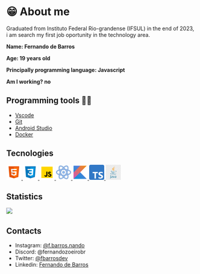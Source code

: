 # 😁 About me

Graduated from Instituto Federal Rio-grandense (IFSUL) in the end of 2023, i am search my first job oportunity in the technology area. 


**<p>Name: Fernando de Barros</p>**
**<p>Age: 19 years old</p>**
**<p>Principally programming language: Javascript</p>**
**Am I working? no**

## Programming tools 👨‍💻
  - [Vscode](https://code.visualstudio.com)
  - [Git](https://git-scm.com)
  - [Android Studio](https://developer.android.com/studio)
  - [Docker](https://www.docker.com/)


## Tecnologies
<a href="https://developer.mozilla.org/en-US/docs/Glossary/HTML5" target="_blank">
  <img src="./icons/html-icon.svg" width="40">
</a>
<a href="https://developer.mozilla.org/en-US/docs/Web/CSS" target="_blank">
  <img src="./icons/css-icon.svg" width="40">
</a>
<a href="https://developer.mozilla.org/en-US/docs/Web/JavaScript" target="_blank">
  <img src="./icons/js-icon.svg" width="40">
</a>
<a href="https://react.dev/" target="_blank">
  <img src="./icons/react-js-icon.svg" width="40">
</a>
<a href="https://kotlinlang.org/" target="_blank">
  <img src="./icons/kotlin-logo.png" width="40">
</a>
<a href="https://www.typescriptlang.org/" target="_blank">
  <img src="./icons/typescript-logo.png" width="40">
</a>
<a href="https://www.java.com/pt-BR/" target="_blank">
  <img src="./icons/java-logo.png" width="40">
</a>



## Statistics

![](https://github-readme-stats.vercel.app/api/top-langs?username=fernandobarrosd)


## Contacts
- Instagram: [@f.barros.nando](https://www.instagram.com/f.barros.nando/)
- Discord: @fernandozoeirobr
- Twitter: [@fbarrosdev](https://twitter.com/fbarrosdev)
- Linkedin: [Fernando de Barros](https://www.linkedin.com/in/fernando-de-barros-204864241/)



